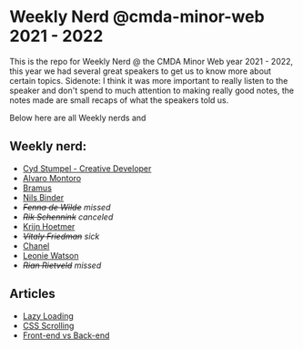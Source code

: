 # Weekly Nerd @cmda-minor-web 2021 - 2022

This is the repo for Weekly Nerd @ the CMDA Minor Web year 2021 - 2022, this year we had several great speakers to get us to know more about certain topics.
Sidenote: I think it was more important to really listen to the speaker and don't spend to much attention to making really good notes, the notes made are small recaps of what the speakers told us.

Below here are all Weekly nerds and 


## Weekly nerd:
- [Cyd Stumpel - Creative Developer](https://github.com/KoenHaagsma/weekly-nerd-2122/wiki/Cyd-Stumpel---Creative-Developer)
- [Alvaro Montoro](https://github.com/KoenHaagsma/weekly-nerd-2122/wiki/Alvaro-Montaro)
- [Bramus](https://github.com/KoenHaagsma/weekly-nerd-2122/wiki/Bramus)
- [Nils Binder](https://github.com/KoenHaagsma/weekly-nerd-2122/wiki/Nils-Binder)
- _~~Fenna de Wilde~~ missed_
- _~~Rik Schennink~~ canceled_
- [Krijn Hoetmer](https://github.com/KoenHaagsma/weekly-nerd-2122/wiki/Krijn-Hoetmeer)
- _~~Vitaly Friedman~~ sick_
- [Chanel](https://github.com/KoenHaagsma/weekly-nerd-2122/wiki/Chanel)
- [Leonie Watson](https://github.com/KoenHaagsma/weekly-nerd-2122/wiki/Leonie-Watson)
- _~~Rian Rietveld~~ missed_

## Articles
- [Lazy Loading](https://github.com/KoenHaagsma/weekly-nerd-2122/wiki/Lazy-Loading)
- [CSS Scrolling](https://github.com/KoenHaagsma/weekly-nerd-2122/wiki/CSS-Scrolling)
- [Front-end vs Back-end](https://github.com/KoenHaagsma/weekly-nerd-2122/wiki/Front-end-vs-Back-end)


